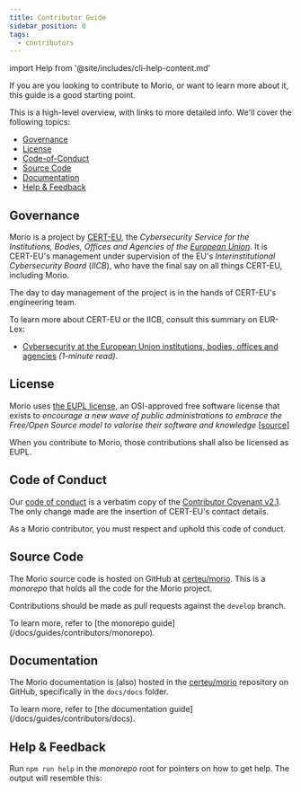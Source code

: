 ```yaml
---
title: Contributor Guide
sidebar_position: 0
tags:
  - contributors
---
```


import Help from '@site/includes/cli-help-content.md'

If you are you looking to contribute to Morio, or want to learn more
about it, this guide is a good starting point.

This is a high-level overview, with links to more detailed info.
We'll cover the following topics:

- [Governance](#governance)
- [License](#license)
- [Code-of-Conduct](#code-of-conduct)
- [Source Code](#source-code)
- [Documentation](#documentation)
- [Help & Feedback](#help--feedback)

## Governance

Morio is a project by [CERT-EU](https://www.cert.europa.eu/), the
_Cybersecurity Service for the Institutions, Bodies, Offices and Agencies of
the [European Union](https://europa.eu/)_. It is CERT-EU's management under
supervision of the EU's _Interinstitutional Cybersecurity Board_ (_IICB_), who
have the final say on all things CERT-EU, including Morio.

The day to day management of the project is in the hands of CERT-EU's engineering team.

<Related>
To learn more about CERT-EU or the IICB, consult this summary on EUR-Lex:  

- [Cybersecurity at the European Union institutions, bodies, offices and
  agencies](https://eur-lex.europa.eu/EN/legal-content/summary/cybersecurity-at-the-european-union-institutions-bodies-offices-and-agencies.html)
  _(1-minute read)_.
</Related>

## License

Morio uses [the EUPL
license](https://en.wikipedia.org/wiki/European_Union_Public_Licence), an
OSI-approved free software license that exists to _encourage a new wave of
public administrations to embrace the Free/Open Source model to valorise their
software and knowledge_
[[source](https://commission.europa.eu/content/european-union-public-licence_en)]

When you contribute to Morio, those contributions shall also be licensed as EUPL.

## Code of Conduct

Our [code of
conduct](https://github.com/certeu/morio/blob/develop/CHANGELOG.md) is a
verbatim copy of the [Contributor Covenant v2.1](https://www.contributor-covenant.org/version/2/1/code_of_conduct/).  
The only change made are the insertion of CERT-EU's contact details.

As a Morio contributor, you must respect and uphold this code of conduct.

## Source Code

The Morio source code is hosted on GitHub at [certeu/morio][repo].
This is a _monorepo_ that holds all the code for the Morio project.

Contributions should be made as pull requests against the `develop` branch.

<Related>
To learn more, refer to [the monorepo guide](/docs/guides/contributors/monorepo).
</Related>


## Documentation

The Morio documentation is (also) hosted in the [certeu/morio][repo] repository on
GitHub, specifically in the `docs/docs` folder.

<Related>
To learn more, refer to [the documentation guide](/docs/guides/contributors/docs).
</Related>


## Help & Feedback

Run `npm run help` in the _monorepo_ root for pointers on how to get help.
The output will resemble this:

<Help />

[repo]: https://github.com/certeu/morio
